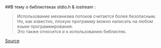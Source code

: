 ##В тему о библиотеках stdio.h & iostream :
>Использование механизма потоков считается более безопасным.   
>Но, как известно, плохую программу можно написать на любом языке программирования.    
>Это также относится и к использованию библиотек. 

[Source](https://code-live.ru/post/cpp-input-output/)
